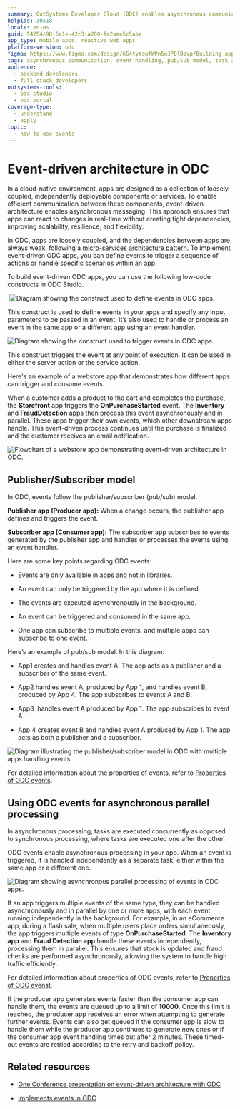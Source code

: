 ```yaml
---
summary: OutSystems Developer Cloud (ODC) enables asynchronous communication and task automation via back-end events.
helpids: 30518
locale: en-us
guid: 54254c98-5a1e-42c3-a280-fa2aae5c5abe
app_type: mobile apps, reactive web apps
platform-version: odc
figma: https://www.figma.com/design/6G4tyYswfWPn5uJPDlBpvp/Building-apps?node-id=7453-435
tags: asynchronous communication, event handling, pub/sub model, task automation, data orchestration
audience:
  - backend developers
  - full stack developers
outsystems-tools:
  - odc studio
  - odc portal
coverage-type:
  - understand
  - apply
topic:
  - how-to-use-events
---
```


# Event-driven architecture in ODC

In a cloud-native environment, apps are designed as a collection of loosely coupled, independently deployable components or services. To enable efficient communication between these components, event-driven architecture enables asynchronous messaging. This approach ensures that apps can react to changes in real-time without creating tight dependencies, improving scalability, resilience, and flexibility.

In ODC, apps are loosely coupled, and the dependencies between apps are always weak, following a [micro-services architecture pattern.](../../app-architecture/intro.md) To implement event-driven ODC apps, you can define events to trigger a sequence of actions or handle specific scenarios within an app.

To build event-driven ODC apps, you can use the following low-code constructs in ODC Studio.

 ![Diagram showing the construct used to define events in ODC apps.](images/define-event-icon-odcs.png "Defining Events in ODC")

This construct is used to define events in your apps and specify any input parameters to be passed in an event. It’s also used to handle or process an event in the same app or a different app using an event handler.

![Diagram showing the construct used to trigger events in ODC apps.](images/trigger-event-icon-odcs.png "Triggering Events in ODC")

This construct triggers the event at any point of execution. It can be used in either the server action or the service action.

Here's an example of a webstore app that demonstrates how different apps can trigger and consume events.

When a customer adds a product to the cart and completes the purchase, the **Storefront** app triggers the **OnPurchaseStarted** event. The **Inventory** and **FraudDetection** apps then process this event asynchronously and in parallel. These apps trigger their own events, which other downstream apps handle. This event-driven process continues until the purchase is finalized and the customer receives an email notification.

![Flowchart of a webstore app demonstrating event-driven architecture in ODC.](images/eda-example-diag.png "Event-Driven Architecture Example")

## Publisher/Subscriber model

In ODC, events follow the publisher/subscriber (pub/sub) model.

**Publisher app (Producer app):** When a change occurs, the publisher app defines and triggers the event.

**Subscriber app (Consumer app):** The subscriber app subscribes to events generated by the publisher app and handles or processes the events using an event handler.

Here are some key points regarding ODC events:

* Events are only available in apps and not in libraries.

* An event can only be triggered by the app where it is defined.

* The events are executed asynchronously in the background.

* An event can be triggered and consumed in the same app.

* One app can subscribe to multiple events, and multiple apps can subscribe to one event.

Here’s an example of pub/sub model. In this diagram:

* App1 creates and handles event A. The app acts as a publisher and a subscriber of the same event.

* App2 handles event A, produced by App 1, and handles event B, produced by App 4. The app subscribes to events A and B.

* App3  handles event A produced by App 1. The app subscribes to event A.

* App 4 creates event B and handles event A produced by App 1. The app acts as both a publisher and a subscriber.

![Diagram illustrating the publisher/subscriber model in ODC with multiple apps handling events.](images/pub-sub-diag.png "Publisher/Subscriber Model in ODC")

For detailed information about the properties of events, refer to [Properties of ODC events](events-properties.md).

## Using ODC events for asynchronous parallel processing

In asynchronous processing, tasks are executed concurrently as opposed to synchronous processing, where tasks are executed one after the other.

ODC events enable asynchronous processing in your app. When an event is triggered, it is handled independently as a separate task, either within the same app or a different one.

![Diagram showing asynchronous parallel processing of events in ODC apps.](images/parallel-processing-diag.png "Asynchronous Parallel Processing in ODC")

If an app triggers multiple events of the same type, they can be handled asynchronously and in parallel by one or more apps, with each event running independently in the background. For example, in an eCommerce app, during a flash sale, when multiple users place orders simultaneously, the app triggers multiple events of type **OnPurchaseStarted**. The **Inventory app** and **Fraud Detection app** handle these events independently, processing them in parallel. This ensures that stock is updated and fraud checks are performed asynchronously, allowing the system to handle high traffic efficiently.

For detailed information about properties of ODC events, refer to [Properties of ODC evenst](events-properties.md).

<div class="info" markdown="1">

If the producer app generates events faster than the consumer app can handle them, the events are queued up to a limit of **10000**. Once this limit is reached, the producer app receives an error when attempting to generate further events. Events can also get queued if the consumer app is slow to handle them while the producer app continues to generate new ones or if the consumer app event handling times out after 2 minutes. These timed-out events are retried according to the retry and backoff policy.

</div>

## Related resources

* [One Conference presentation on event-driven architecture with ODC](https://www.youtube.com/watch?v=gLfUocukA4Q)

* [Implements events in ODC](implement-events.md)

